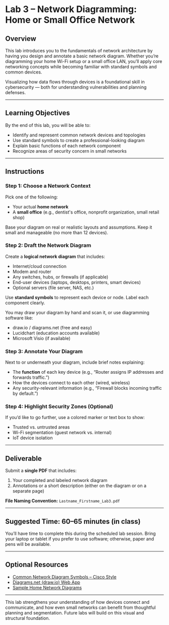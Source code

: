 # Lab 3 – Network Diagramming: Home or Small Office Network

## Overview
This lab introduces you to the fundamentals of network architecture by having you design and annotate a basic network diagram. Whether you’re diagramming your home Wi-Fi setup or a small office LAN, you’ll apply core networking concepts while becoming familiar with standard symbols and common devices.

Visualizing how data flows through devices is a foundational skill in cybersecurity — both for understanding vulnerabilities and planning defenses.

---

## Learning Objectives
By the end of this lab, you will be able to:
- Identify and represent common network devices and topologies
- Use standard symbols to create a professional-looking diagram
- Explain basic functions of each network component
- Recognize areas of security concern in small networks

---

## Instructions
### Step 1: Choose a Network Context
Pick one of the following:
- Your actual **home network**
- A **small office** (e.g., dentist's office, nonprofit organization, small retail shop)

Base your diagram on real or realistic layouts and assumptions. Keep it small and manageable (no more than 12 devices).

### Step 2: Draft the Network Diagram
Create a **logical network diagram** that includes:
- Internet/cloud connection
- Modem and router
- Any switches, hubs, or firewalls (if applicable)
- End-user devices (laptops, desktops, printers, smart devices)
- Optional servers (file server, NAS, etc.)

Use **standard symbols** to represent each device or node. Label each component clearly.

You may draw your diagram by hand and scan it, or use diagramming software like:
- draw.io / diagrams.net (free and easy)
- Lucidchart (education accounts available)
- Microsoft Visio (if available)

### Step 3: Annotate Your Diagram
Next to or underneath your diagram, include brief notes explaining:
- The **function** of each key device (e.g., “Router assigns IP addresses and forwards traffic.”)
- How the devices connect to each other (wired, wireless)
- Any security-relevant information (e.g., “Firewall blocks incoming traffic by default.”)

### Step 4: Highlight Security Zones (Optional)
If you’d like to go further, use a colored marker or text box to show:
- Trusted vs. untrusted areas
- Wi-Fi segmentation (guest network vs. internal)
- IoT device isolation

---

## Deliverable
Submit a **single PDF** that includes:
1. Your completed and labeled network diagram
2. Annotations or a short description (either on the diagram or on a separate page)

**File Naming Convention:** `Lastname_Firstname_Lab3.pdf`

---

## Suggested Time: 60–65 minutes (in class)
You’ll have time to complete this during the scheduled lab session. Bring your laptop or tablet if you prefer to use software; otherwise, paper and pens will be available.

---

## Optional Resources
- [Common Network Diagram Symbols – Cisco Style](https://www.cisco.com/c/en/us/about/brand-center/network-topology-icons.html)
- [Diagrams.net (draw.io) Web App](https://app.diagrams.net/)
- [Sample Home Network Diagrams](https://www.edrawsoft.com/article/home-network-diagram.html?srsltid=AfmBOor17vGJJjVDAh2JUR-w0b7kj4uiDQP4Yh-y9gk-tyS_3_FZ0H9r)

---

This lab strengthens your understanding of how devices connect and communicate, and how even small networks can benefit from thoughtful planning and segmentation. Future labs will build on this visual and structural foundation.

